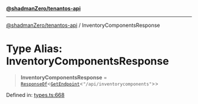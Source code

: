 [**@shadmanZero/tenantos-api**](../README.md)

***

[@shadmanZero/tenantos-api](../globals.md) / InventoryComponentsResponse

# Type Alias: InventoryComponentsResponse

> **InventoryComponentsResponse** = [`ResponseOf`](ResponseOf.md)\<[`GetEndpoint`](GetEndpoint.md)\<`"/api/inventorycomponents"`\>\>

Defined in: [types.ts:668](https://github.com/shadmanZero/tenantos-api/blob/1519ecac4035082956b06ca1cf266b8ad4cc7904/src/types.ts#L668)
